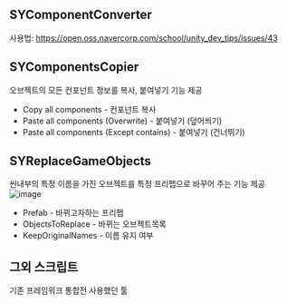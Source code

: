 ## SYComponentConverter
사용법: https://open.oss.navercorp.com/school/unity_dev_tips/issues/43
  
## SYComponentsCopier
오브젝트의 모든 컨포넌트 정보를 복사, 붙여넣기 기능 제공
- Copy all components - 컨포넌트 복사
- Paste all components (Overwrite) - 붙여넣기 (덮어씌기)
- Paste all components (Except contains) - 붙여넣기 (건너뛰기)

## SYReplaceGameObjects
씬내부의 특정 이름을 가진 오브젝트를 특정 프리펩으로 바꾸어 주는 기능 제공  
![image](https://open.oss.navercorp.com/storage/user/468/files/22769d70-18ca-4ebe-b1f6-9570b8840f1b)
- Prefab - 바뀌고자하는 프리펩
- ObjectsToReplace - 바뀌는 오브젝트목록
- KeepOriginalNames - 이름 유지 여부

## 그외 스크립트
기존 프레임워크 통합전 사용했던 툴
